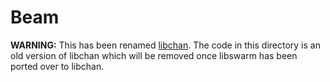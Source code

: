 # Beam

**WARNING:** This has been renamed [libchan](https://github.com/docker/libchan). The code in this directory is an old version of libchan which will be removed once libswarm has been ported over to libchan.

